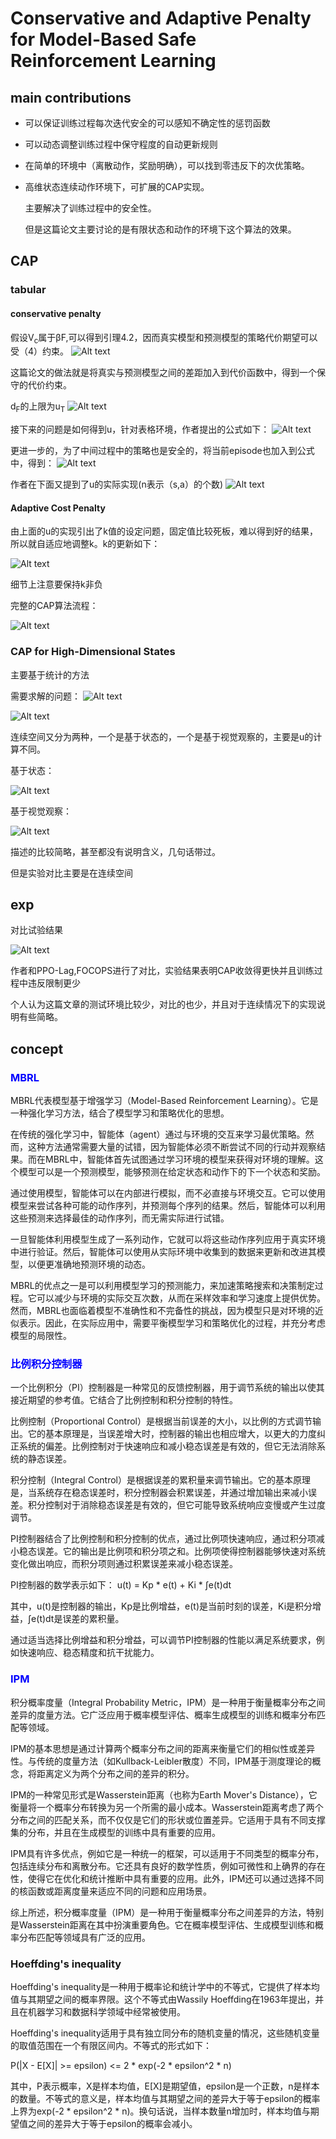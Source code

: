 # Conservative and Adaptive Penalty for Model-Based Safe Reinforcement Learning

## main contributions
* 可以保证训练过程每次迭代安全的可以感知不确定性的惩罚函数
* 可以动态调整训练过程中保守程度的自动更新规则
* 在简单的环境中（离散动作，奖励明确），可以找到零违反下的次优策略。
* 高维状态连续动作环境下，可扩展的CAP实现。
  
  主要解决了训练过程中的安全性。
  
  但是这篇论文主要讨论的是有限状态和动作的环境下这个算法的效果。



## CAP
### tabular
#### conservative penalty
假设V<sub>c</sub>属于βF,可以得到引理4.2，因而真实模型和预测模型的策略代价期望可以受（4）约束。
![Alt text](image.png)

这篇论文的做法就是将真实与预测模型之间的差距加入到代价函数中，得到一个保守的代价约束。

d<sub>F</sub>的上限为u<sub>T</sub>
![Alt text](image-1.png)

接下来的问题是如何得到u，针对表格环境，作者提出的公式如下：
![Alt text](image-2.png)

更进一步的，为了中间过程中的策略也是安全的，将当前episode也加入到公式中，得到：
![Alt text](image-3.png)

作者在下面又提到了u的实际实现(n表示（s,a）的个数)
![Alt text](image-4.png)


#### Adaptive Cost Penalty
由上面的u的实现引出了k值的设定问题，固定值比较死板，难以得到好的结果，所以就自适应地调整k。k的更新如下：

![Alt text](image-5.png)

细节上注意要保持k非负

完整的CAP算法流程：

![Alt text](image-6.png)


###  CAP for High-Dimensional States
主要基于统计的方法

需要求解的问题：
![Alt text](image-11.png)

![Alt text](image-7.png)

连续空间又分为两种，一个是基于状态的，一个是基于视觉观察的，主要是u的计算不同。


基于状态：

![Alt text](image-9.png)

基于视觉观察：

![Alt text](image-10.png)

描述的比较简略，甚至都没有说明含义，几句话带过。

但是实验对比主要是在连续空间


## exp
对比试验结果

![Alt text](image-8.png)

作者和PPO-Lag,FOCOPS进行了对比，实验结果表明CAP收敛得更快并且训练过程中违反限制更少

个人认为这篇文章的测试环境比较少，对比的也少，并且对于连续情况下的实现说明有些简略。


## concept
### <font color=blue>MBRL</font>
MBRL代表模型基于增强学习（Model-Based Reinforcement Learning）。它是一种强化学习方法，结合了模型学习和策略优化的思想。

在传统的强化学习中，智能体（agent）通过与环境的交互来学习最优策略。然而，这种方法通常需要大量的试错，因为智能体必须不断尝试不同的行动并观察结果。而在MBRL中，智能体首先试图通过学习环境的模型来获得对环境的理解。这个模型可以是一个预测模型，能够预测在给定状态和动作下的下一个状态和奖励。

通过使用模型，智能体可以在内部进行模拟，而不必直接与环境交互。它可以使用模型来尝试各种可能的动作序列，并预测每个序列的结果。然后，智能体可以利用这些预测来选择最佳的动作序列，而无需实际进行试错。

一旦智能体利用模型生成了一系列动作，它就可以将这些动作序列应用于真实环境中进行验证。然后，智能体可以使用从实际环境中收集到的数据来更新和改进其模型，以便更准确地预测环境的动态。

MBRL的优点之一是可以利用模型学习的预测能力，来加速策略搜索和决策制定过程。它可以减少与环境的实际交互次数，从而在采样效率和学习速度上提供优势。然而，MBRL也面临着模型不准确性和不完备性的挑战，因为模型只是对环境的近似表示。因此，在实际应用中，需要平衡模型学习和策略优化的过程，并充分考虑模型的局限性。

### <font color=blue>比例积分控制器</font>
一个比例积分（PI）控制器是一种常见的反馈控制器，用于调节系统的输出以使其接近期望的参考值。它结合了比例控制和积分控制的特性。

比例控制（Proportional Control）是根据当前误差的大小，以比例的方式调节输出。它的基本原理是，当误差增大时，控制器的输出也相应增大，以更大的力度纠正系统的偏差。比例控制对于快速响应和减小稳态误差是有效的，但它无法消除系统的静态误差。

积分控制（Integral Control）是根据误差的累积量来调节输出。它的基本原理是，当系统存在稳态误差时，积分控制器会积累误差，并通过增加输出来减小误差。积分控制对于消除稳态误差是有效的，但它可能导致系统响应变慢或产生过度调节。

PI控制器结合了比例控制和积分控制的优点，通过比例项快速响应，通过积分项减小稳态误差。它的输出是比例项和积分项之和。比例项使得控制器能够快速对系统变化做出响应，而积分项则通过积累误差来减小稳态误差。

PI控制器的数学表示如下：
u(t) = Kp * e(t) + Ki * ∫e(t)dt

其中，u(t)是控制器的输出，Kp是比例增益，e(t)是当前时刻的误差，Ki是积分增益，∫e(t)dt是误差的累积量。

通过适当选择比例增益和积分增益，可以调节PI控制器的性能以满足系统要求，例如快速响应、稳态精度和抗干扰能力。

### <font color=blue>IPM</font>
积分概率度量（Integral Probability Metric，IPM）是一种用于衡量概率分布之间差异的度量方法。它广泛应用于概率模型评估、概率生成模型的训练和概率分布匹配等领域。

IPM的基本思想是通过计算两个概率分布之间的距离来衡量它们的相似性或差异性。与传统的度量方法（如Kullback-Leibler散度）不同，IPM基于测度理论的概念，将距离定义为两个分布之间的差异的积分。

IPM的一种常见形式是Wasserstein距离（也称为Earth Mover's Distance），它衡量将一个概率分布转换为另一个所需的最小成本。Wasserstein距离考虑了两个分布之间的匹配关系，而不仅仅是它们的形状或位置差异。它适用于具有不同支撑集的分布，并且在生成模型的训练中具有重要的应用。

IPM具有许多优点，例如它是一种统一的框架，可以适用于不同类型的概率分布，包括连续分布和离散分布。它还具有良好的数学性质，例如可微性和上确界的存在性，使得它在优化和统计推断中具有重要的应用。此外，IPM还可以通过选择不同的核函数或距离度量来适应不同的问题和应用场景。

综上所述，积分概率度量（IPM）是一种用于衡量概率分布之间差异的方法，特别是Wasserstein距离在其中扮演重要角色。它在概率模型评估、生成模型训练和概率分布匹配等领域具有广泛的应用。

### Hoeffding's inequality
Hoeffding's inequality是一种用于概率论和统计学中的不等式，它提供了样本均值与其期望之间的概率界限。这个不等式由Wassily Hoeffding在1963年提出，并且在机器学习和数据科学领域中经常被使用。

Hoeffding's inequality适用于具有独立同分布的随机变量的情况，这些随机变量的取值范围在一个有限区间内。不等式的形式如下：

P(|X - E[X]| >= epsilon) <= 2 * exp(-2 * epsilon^2 * n)

其中，P表示概率，X是样本均值，E[X]是期望值，epsilon是一个正数，n是样本的数量。不等式的意义是，样本均值与其期望之间的差异大于等于epsilon的概率上界为exp(-2 * epsilon^2 * n)。换句话说，当样本数量n增加时，样本均值与期望值之间的差异大于等于epsilon的概率会减小。